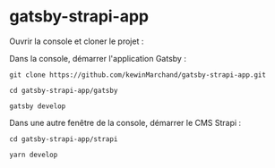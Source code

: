 # gatsby-strapi-app

Ouvrir la console et cloner le projet :

Dans la console, démarrer l'application Gatsby :

    git clone https://github.com/kewinMarchand/gatsby-strapi-app.git

    cd gatsby-strapi-app/gatsby

    gatsby develop

Dans une autre fenêtre de la console, démarrer le CMS Strapi :

    cd gatsby-strapi-app/strapi

    yarn develop

